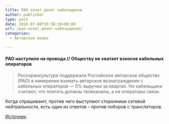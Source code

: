 ```yaml
---
title: РАО хочет денег кабельщиков
author: publisher
type: post
date: 2010-07-08T19:38:10+00:00
url: /рао-хочет-денег-кабельщиков/
categories:
  - Авторское право

---
```


#### РАО наступило на провода // Обществу не хватает взносов кабельных операторов

> Росохранкультура поддержала Российское авторское общество (РАО) в намерении взимать авторское вознаграждение с кабельных операторов &mdash; 5% выручки за квартал. Но кабельщики считают, что платить должны телеканалы, а не операторы связи.

Когда спрашивают, против чего выступают сторонники сетевой нейтральности, есть один из ответов &#8211; против поборов с трансляторов.

[Источник](kommersant.ru/doc/1408755).